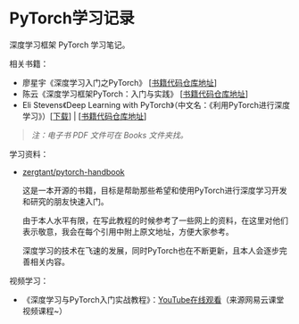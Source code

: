 # PyTorch学习记录

深度学习框架 PyTorch 学习笔记。





相关书籍：


- 廖星宇《深度学习入门之PyTorch》 [[书籍代码仓库地址](https://github.com/L1aoXingyu/code-of-learn-deep-learning-with-pytorch)]
- 陈云《深度学习框架PyTorch：入门与实践》 [[书籍代码仓库地址](https://github.com/chenyuntc/pytorch-book)]
- Eli Stevens《Deep Learning with PyTorch》（中文名：《利用PyTorch进行深度学习》）[[下载](https://www.manning.com/books/deep-learning-with-pytorch)] | [[书籍代码仓库地址](https://github.com/svishnu88/DLwithPyTorch)]

> *注：电子书 PDF 文件可在 Books 文件夹找。* 



学习资料：

- [zergtant/pytorch-handbook](https://github.com/zergtant/pytorch-handbook/blob/master/chapter1/1.1-pytorch-introduction.md)

  这是一本开源的书籍，目标是帮助那些希望和使用PyTorch进行深度学习开发和研究的朋友快速入门。

  由于本人水平有限，在写此教程的时候参考了一些网上的资料，在这里对他们表示敬意，我会在每个引用中附上原文地址，方便大家参考。

  深度学习的技术在飞速的发展，同时PyTorch也在不断更新，且本人会逐步完善相关内容。




视频学习：

- 《深度学习与PyTorch入门实战教程》：[YouTube在线观看](https://www.youtube.com/watch?v=rDhBcP4ikpA&list=PLDzdzeKX7DWep2KyJwJ-BmYciXTARvZO6)（来源网易云课堂视频课程~）





